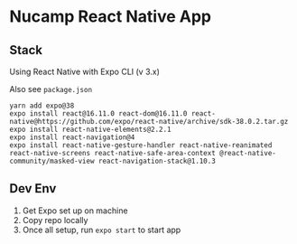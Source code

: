# Nucamp React Native App

## Stack

Using React Native with Expo CLI (v 3.x)

Also see `package.json`

```
yarn add expo@38
expo install react@16.11.0 react-dom@16.11.0 react-native@https://github.com/expo/react-native/archive/sdk-38.0.2.tar.gz
expo install react-native-elements@2.2.1
expo install react-navigation@4
expo install react-native-gesture-handler react-native-reanimated react-native-screens react-native-safe-area-context @react-native-community/masked-view react-navigation-stack@1.10.3
```

## Dev Env

1. Get Expo set up on machine
2. Copy repo locally
3. Once all setup, run `expo start` to start app
